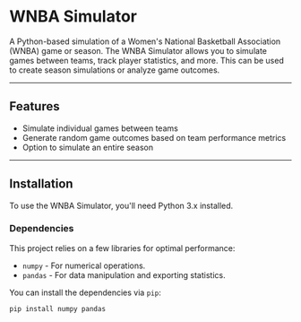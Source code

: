 # WNBA Simulator

A Python-based simulation of a Women's National Basketball Association (WNBA) game or season. The WNBA Simulator allows you to simulate games between teams, track player statistics, and more. This can be used to create season simulations or analyze game outcomes.

---

## Features

- Simulate individual games between teams
- Generate random game outcomes based on team performance metrics
- Option to simulate an entire season

---

## Installation

To use the WNBA Simulator, you'll need Python 3.x installed. 

### Dependencies

This project relies on a few libraries for optimal performance:

- `numpy` - For numerical operations.
- `pandas` - For data manipulation and exporting statistics.

You can install the dependencies via `pip`:

```bash
pip install numpy pandas 
